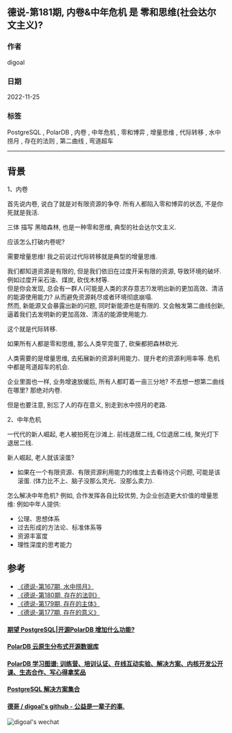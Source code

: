 ## 德说-第181期, 内卷&中年危机 是 零和思维(社会达尔文主义)?              
                                          
### 作者                                          
digoal                                          
                                          
### 日期                                          
2022-11-25                                      
                                          
### 标签                                          
PostgreSQL , PolarDB , 内卷 , 中年危机 , 零和博弈 , 增量思维 , 代际转移 , 水中捞月 , 存在的法则 , 第二曲线 , 弯道超车       
                                          
----                                          
                                          
## 背景   
  
1、内卷  
  
首先说内卷, 说白了就是对有限资源的争夺. 所有人都陷入零和博弈的状态, 不是你死就是我活.   
  
三体 描写 黑暗森林, 也是一种零和思维, 典型的社会达尔文主义.    
  
应该怎么打破内卷呢?  
  
需要增量思维! 我之前说过代际转移就是典型的增量思维.  
  
我们都知道资源是有限的, 但是我们依旧在过度开采有限的资源, 导致环境的破坏. 例如过度开采石油、煤炭, 砍伐木材等.    
但是你会发现, 总会有一群人(可能是人类的求存意志?)发明出新的更加高效、清洁的能源使用能力? 从而避免资源耗尽或者环境彻底崩塌.    
然而, 新能源又会暴露出新的问题, 同时新能源也是有限的. 又会触发第二曲线创新, 逼着我们去发明新的更加高效、清洁的能源使用能力.   
  
这个就是代际转移.  
  
如果所有人都是零和思维, 那么人类早完蛋了, 砍柴都把森林砍光.    
  
  
人类需要的是增量思维, 去拓展新的资源利用能力、提升老的资源利用率等. 危机中都是弯道超车的机会.     
  
  
企业里面也一样, 业务增速放缓后, 所有人都盯着一亩三分地? 不去想一想第二曲线在哪里? 那绝对内卷.    
  
  
但是也要注意, 别忘了人的存在意义, 别走到水中捞月的老路.    
  
  
2、中年危机  
  
一代代的新人崛起, 老人被拍死在沙滩上. 前线退居二线, C位退居二线, 聚光灯下退居二线.   
  
新人崛起, 老人就该滚蛋?   
- 如果在一个有限资源、有限资源利用能力的维度上去看待这个问题, 可能是该滚蛋. (体力比不上、脑子没那么灵光、没那么卖力).    
  
怎么解决中年危机?  例如, 合作发挥各自比较优势, 为企业创造更大价值的增量思维:   例如中年人提供: 
- 公理、思想体系  
- 过去形成的方法论、标准体系等  
- 资源丰富度  
- 理性深度的思考能力  
  
  
  
  
## 参考  
- [《德说-第167期, 水中捞月》](../202210/20221027_01.md)    
- [《德说-第180期, 存在的法则》](../202211/20221124_05.md)    
- [《德说-第179期, 存在的主体》](../202211/20221123_04.md)    
- [《德说-第177期, 存在的意义》](../202211/20221120_01.md)    
  
  
  
#### [期望 PostgreSQL|开源PolarDB 增加什么功能?](https://github.com/digoal/blog/issues/76 "269ac3d1c492e938c0191101c7238216")
  
  
#### [PolarDB 云原生分布式开源数据库](https://github.com/ApsaraDB "57258f76c37864c6e6d23383d05714ea")
  
  
#### [PolarDB 学习图谱: 训练营、培训认证、在线互动实验、解决方案、内核开发公开课、生态合作、写心得拿奖品](https://www.aliyun.com/database/openpolardb/activity "8642f60e04ed0c814bf9cb9677976bd4")
  
  
#### [PostgreSQL 解决方案集合](https://yq.aliyun.com/topic/118 "40cff096e9ed7122c512b35d8561d9c8")
  
  
#### [德哥 / digoal's github - 公益是一辈子的事.](https://github.com/digoal/blog/blob/master/README.md "22709685feb7cab07d30f30387f0a9ae")
  
  
![digoal's wechat](../pic/digoal_weixin.jpg "f7ad92eeba24523fd47a6e1a0e691b59")
  
